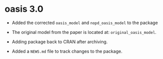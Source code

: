 # oasis 3.0

* Added the corrected `oasis_model` and `nopd_oasis_model` to the package

* The original model from the paper is located at: `original_oasis_model`.

* Adding package back to CRAN after archiving.

* Added a `NEWS.md` file to track changes to the package.

